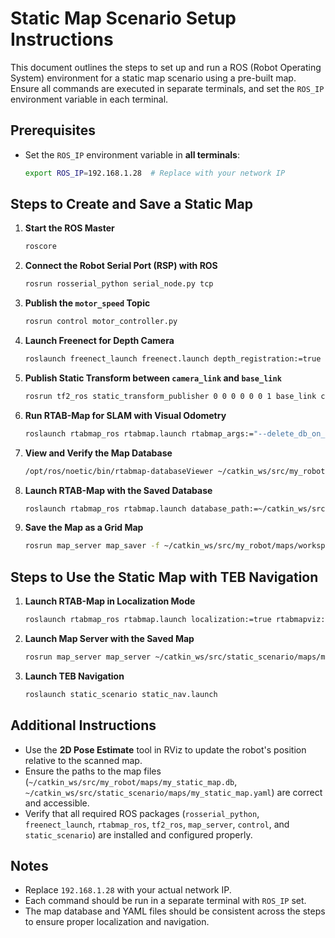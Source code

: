 # Static Map Scenario Setup Instructions

This document outlines the steps to set up and run a ROS (Robot Operating System) environment for a static map scenario using a pre-built map. Ensure all commands are executed in separate terminals, and set the `ROS_IP` environment variable in each terminal.

## Prerequisites
- Set the `ROS_IP` environment variable in **all terminals**:
  ```bash
  export ROS_IP=192.168.1.28  # Replace with your network IP
  ```

## Steps to Create and Save a Static Map

1. **Start the ROS Master**
   ```bash
   roscore
   ```

2. **Connect the Robot Serial Port (RSP) with ROS**
   ```bash
   rosrun rosserial_python serial_node.py tcp
   ```

3. **Publish the `motor_speed` Topic**
   ```bash
   rosrun control motor_controller.py
   ```

4. **Launch Freenect for Depth Camera**
   ```bash
   roslaunch freenect_launch freenect.launch depth_registration:=true
   ```

5. **Publish Static Transform between `camera_link` and `base_link`**
   ```bash
   rosrun tf2_ros static_transform_publisher 0 0 0 0 0 0 1 base_link camera_link
   ```

6. **Run RTAB-Map for SLAM with Visual Odometry**
   ```bash
   roslaunch rtabmap_ros rtabmap.launch rtabmap_args:="--delete_db_on_start" rtabmapviz:=false rviz:=true frame_id:=base_link subscribe_odom:=false visual_odometry:=true odom_topic:=/rtabmap/odom database_path:=~/catkin_ws/src/my_robot/maps/my_static_map.db
   ```

7. **View and Verify the Map Database**
   ```bash
   /opt/ros/noetic/bin/rtabmap-databaseViewer ~/catkin_ws/src/my_robot/maps/workspace_map/workspace_map.db
   ```

8. **Launch RTAB-Map with the Saved Database**
   ```bash
   roslaunch rtabmap_ros rtabmap.launch database_path:=~/catkin_ws/src/my_robot/maps/workspace_map/workspace_map.db use_gui:=false
   ```

9. **Save the Map as a Grid Map**
   ```bash
   rosrun map_server map_saver -f ~/catkin_ws/src/my_robot/maps/workspace_map/workspace_map map:=/rtabmap/grid_map
   ```

## Steps to Use the Static Map with TEB Navigation

1. **Launch RTAB-Map in Localization Mode**
   ```bash
   roslaunch rtabmap_ros rtabmap.launch localization:=true rtabmapviz:=false rviz:=true frame_id:=base_link
   ```

2. **Launch Map Server with the Saved Map**
   ```bash
   rosrun map_server map_server ~/catkin_ws/src/static_scenario/maps/my_static_map.yaml
   ```

3. **Launch TEB Navigation**
   ```bash
   roslaunch static_scenario static_nav.launch
   ```

## Additional Instructions
- Use the **2D Pose Estimate** tool in RViz to update the robot's position relative to the scanned map.
- Ensure the paths to the map files (`~/catkin_ws/src/my_robot/maps/my_static_map.db`, `~/catkin_ws/src/static_scenario/maps/my_static_map.yaml`) are correct and accessible.
- Verify that all required ROS packages (`rosserial_python`, `freenect_launch`, `rtabmap_ros`, `tf2_ros`, `map_server`, `control`, and `static_scenario`) are installed and configured properly.

## Notes
- Replace `192.168.1.28` with your actual network IP.
- Each command should be run in a separate terminal with `ROS_IP` set.
- The map database and YAML files should be consistent across the steps to ensure proper localization and navigation.
